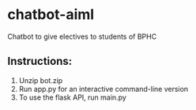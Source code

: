 # chatbot-aiml
Chatbot to give electives to students of BPHC

## Instructions:
1. Unzip bot.zip 
2. Run app.py for an interactive command-line version
3. To use the flask API, run main.py
